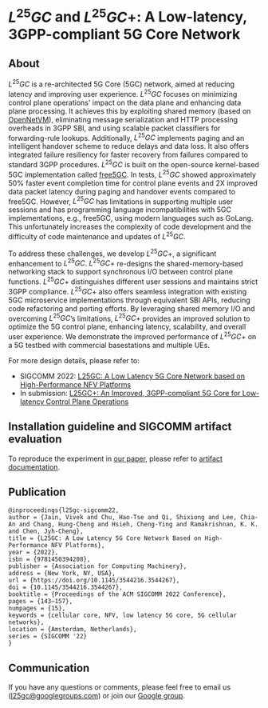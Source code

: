 # $L^25GC$ and $L^25GC+$: A Low-latency, 3GPP-compliant 5G Core Network
## About

$L^25GC$ is a re-architected 5G Core (5GC) network, aimed at reducing latency and improving user experience. $L^25GC$ focuses on minimizing control plane operations' impact on the data plane and enhancing data plane processing. It achieves this by exploiting shared memory (based on [OpenNetVM](docs/ONVM.md)), eliminating message serialization and HTTP processing overheads in 3GPP SBI, and using scalable packet classifiers for forwarding-rule lookups. Additionally, $L^25GC$ implements paging and an intelligent handover scheme to reduce delays and data loss. It also offers integrated failure resiliency for faster recovery from failures compared to standard 3GPP procedures. $L^25GC$ is built on the open-source kernel-based 5GC implementation called [free5GC](docs/free5GC.md). In tests, $L^25GC$ showed approximately 50% faster event completion time for control plane events and 2X improved data packet latency during paging and handover events compared to free5GC.
However, $L^25GC$ has limitations in supporting multiple user sessions and has programming language incompatibilities with 5GC implementations, e.g., free5GC, using modern languages such as GoLang.
This unfortunately increases the complexity of code development and the difficulty of code maintenance and updates of $L^25GC$.

To address these challenges, we develop $L^25GC+$, a significant enhancement to $L^25GC$. $L^25GC+$ re-designs the shared-memory-based networking stack to support synchronous I/O between control plane functions. $L^25GC+$ distinguishes different user sessions and maintains strict 3GPP compliance. $L^25GC+$ also offers seamless integration with existing 5GC microservice implementations through equivalent SBI APIs, reducing code refactoring and porting efforts. By leveraging shared memory I/O and overcoming $L^25GC$’s limitations, $L^25GC+$ provides an improved solution to optimize the 5G control plane, enhancing latency, scalability, and overall user experience. We demonstrate the improved performance of $L^25GC+$ on a 5G testbed with commercial basestations and multiple UEs.

For more design details, please refer to:
- SIGCOMM 2022: [L25GC: A Low Latency 5G Core Network based on High-Performance NFV Platforms](docs/papers/l25gc-sigcomm22.pdf)
- In submission: [L25GC+: An Improved, 3GPP-compliant 5G Core for Low-latency Control Plane Operations](docs/papers/L25GC%2B.pdf)


## Installation guideline and SIGCOMM artifact evaluation ##
To reproduce the experiment in [our paper](docs/papers/l25gc-sigcomm22.pdf), please refer to [artifact documentation](docs/ARTIFACTS.md).

## Publication ##
~~~
@inproceedings{l25gc-sigcomm22,
author = {Jain, Vivek and Chu, Hao-Tse and Qi, Shixiong and Lee, Chia-An and Chang, Hung-Cheng and Hsieh, Cheng-Ying and Ramakrishnan, K. K. and Chen, Jyh-Cheng},
title = {L25GC: A Low Latency 5G Core Network Based on High-Performance NFV Platforms},
year = {2022},
isbn = {9781450394208},
publisher = {Association for Computing Machinery},
address = {New York, NY, USA},
url = {https://doi.org/10.1145/3544216.3544267},
doi = {10.1145/3544216.3544267},
booktitle = {Proceedings of the ACM SIGCOMM 2022 Conference},
pages = {143–157},
numpages = {15},
keywords = {cellular core, NFV, low latency 5G core, 5G cellular networks},
location = {Amsterdam, Netherlands},
series = {SIGCOMM '22}
}
~~~

## Communication ##
If you have any questions or comments, please feel free to email us (l25gc@googlegroups.com) or join our [Google group](https://groups.google.com/g/l25gc/).
